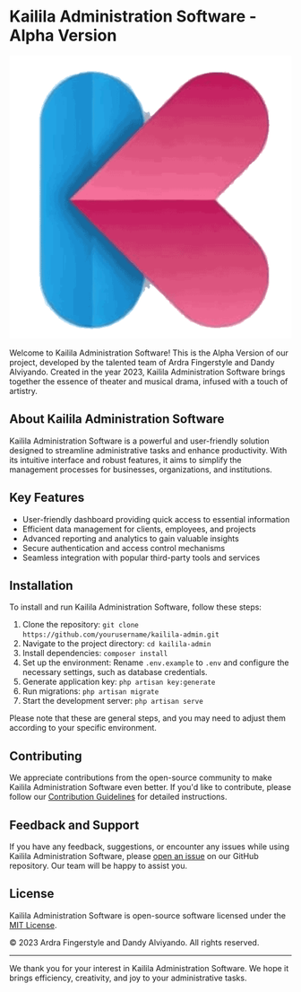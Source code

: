 # Kailila Administration Software - Alpha Version

![Kailila Logo](public/images/logokailila.png)

Welcome to Kailila Administration Software! This is the Alpha Version of our project, developed by the talented team of Ardra Fingerstyle and Dandy Alviyando. Created in the year 2023, Kailila Administration Software brings together the essence of theater and musical drama, infused with a touch of artistry.

## About Kailila Administration Software

Kailila Administration Software is a powerful and user-friendly solution designed to streamline administrative tasks and enhance productivity. With its intuitive interface and robust features, it aims to simplify the management processes for businesses, organizations, and institutions.

## Key Features

- User-friendly dashboard providing quick access to essential information
- Efficient data management for clients, employees, and projects
- Advanced reporting and analytics to gain valuable insights
- Secure authentication and access control mechanisms
- Seamless integration with popular third-party tools and services

## Installation

To install and run Kailila Administration Software, follow these steps:

1. Clone the repository: `git clone https://github.com/yourusername/kailila-admin.git`
2. Navigate to the project directory: `cd kailila-admin`
3. Install dependencies: `composer install`
4. Set up the environment: Rename `.env.example` to `.env` and configure the necessary settings, such as database credentials.
5. Generate application key: `php artisan key:generate`
6. Run migrations: `php artisan migrate`
7. Start the development server: `php artisan serve`

Please note that these are general steps, and you may need to adjust them according to your specific environment.

## Contributing

We appreciate contributions from the open-source community to make Kailila Administration Software even better. If you'd like to contribute, please follow our [Contribution Guidelines](CONTRIBUTING.md) for detailed instructions.

## Feedback and Support

If you have any feedback, suggestions, or encounter any issues while using Kailila Administration Software, please [open an issue](https://github.com/yourusername/kailila-admin/issues) on our GitHub repository. Our team will be happy to assist you.

## License

Kailila Administration Software is open-source software licensed under the [MIT License](LICENSE.md).

© 2023 Ardra Fingerstyle and Dandy Alviyando. All rights reserved.

---

We thank you for your interest in Kailila Administration Software. We hope it brings efficiency, creativity, and joy to your administrative tasks.